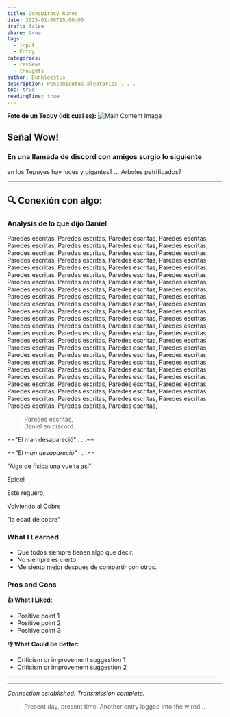 ```yaml
---
title: Conspiracy Runes
date: 2025-01-08T15:00:00
draft: false
share: true
tags:
  - input
  - Entry
categories:
  - reviews
  - thoughts
author: Dunkloestus
description: Pensamientos aleatorios . . .
toc: true
readingTime: true
---
```



**Foto de  un Tepuy (Idk cual es):**
![Main Content Image](/img/auyantepuy.jpg)

##  Señal Wow! 

### En una llamada de discord con amigos surgio lo siguiente

en los Tepuyes hay luces y gigantes? ...
Arboles petrificados?





---

## 🔍 Conexión con algo:

### Analysis de lo que dijo Daniel

 Paredes escritas,  Paredes escritas,  Paredes escritas,  Paredes escritas,  Paredes escritas,  Paredes escritas,  Paredes escritas,  Paredes escritas,  Paredes escritas,  Paredes escritas,  Paredes escritas,  Paredes escritas,  Paredes escritas,  Paredes escritas,  Paredes escritas,  Paredes escritas,  Paredes escritas,  Paredes escritas,  Paredes escritas,  Paredes escritas,  Paredes escritas,  Paredes escritas,  Paredes escritas,  Paredes escritas,  Paredes escritas,  Paredes escritas,  Paredes escritas,  Paredes escritas,  Paredes escritas,  Paredes escritas,  Paredes escritas,  Paredes escritas,  Paredes escritas,  Paredes escritas,  Paredes escritas,  Paredes escritas,  Paredes escritas,  Paredes escritas,  Paredes escritas,  Paredes escritas,  Paredes escritas,  Paredes escritas,  Paredes escritas,  Paredes escritas,  Paredes escritas,  Paredes escritas,  Paredes escritas,  Paredes escritas,  Paredes escritas,  Paredes escritas,  Paredes escritas,  Paredes escritas,  Paredes escritas,  Paredes escritas,  Paredes escritas,  Paredes escritas,  Paredes escritas,  Paredes escritas,  Paredes escritas,  Paredes escritas,  Paredes escritas,  Paredes escritas,  Paredes escritas,  Paredes escritas,  Paredes escritas,  Paredes escritas,  Paredes escritas,  Paredes escritas,  Paredes escritas,  Paredes escritas,  Paredes escritas,  Paredes escritas,  Paredes escritas,  Paredes escritas,  Paredes escritas,  Paredes escritas,  Paredes escritas,  Paredes escritas,  Paredes escritas,  Paredes escritas,  Paredes escritas,  Paredes escritas,  Paredes escritas,  Paredes escritas,  Paredes escritas,  Paredes escritas,  Paredes escritas,  Paredes escritas,  Paredes escritas,  Paredes escritas,  Paredes escritas,  Paredes escritas,  Paredes escritas,  Paredes escritas,  Paredes escritas, 


>  Paredes escritas,  
>  Daniel en discord.



=="El man desapareció" . . .==

*=="El man desapareció" . . .==*



"Algo de física una vuelta así"

Épico!


Este reguero,  


Volviendo al Cobre 

"la edad de cobre"


### What I Learned

- Que todos siempre tienen algo que decir.
- No siempre es cierto
- Me siento mejor despues de compartir con otros.

### Pros and Cons

**👍 What I Liked:**
- Positive point 1
- Positive point 2
- Positive point 3

**👎 What Could Be Better:**
- Criticism or improvement suggestion 1
- Criticism or improvement suggestion 2

---


---

*Connection established. Transmission complete.*

> Present day, present time. Another entry logged into the wired...
